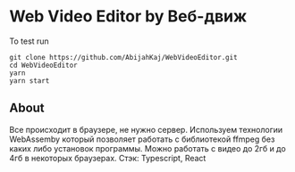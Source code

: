 # Web Video Editor by Веб-движ

To test run

 ```
git clone https://github.com/AbijahKaj/WebVideoEditor.git
cd WebVideoEditor
yarn
yarn start

```

## About
Все происходит в браузере, не нужно сервер. Используем технологии WebAssemby который позволяет работать с библиотекой ffmpeg без каких либо установок программы. 
Можно работать с видео до 2гб и до 4гб в некоторых браузерах.
Стэк: Typescript, React
